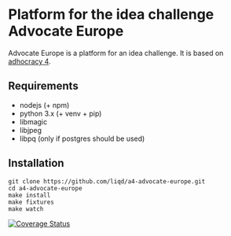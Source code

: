 #  Platform for the idea challenge Advocate Europe

Advocate Europe is a platform for an idea challenge. It is
based on [adhocracy 4](https://github.com/liqd/adhocracy4).

## Requirements

*   nodejs (+ npm)
*   python 3.x (+ venv + pip)
*   libmagic
*   libjpeg
*   libpq (only if postgres should be used)

## Installation

    git clone https://github.com/liqd/a4-advocate-europe.git
    cd a4-advocate-europe
    make install
    make fixtures
    make watch


[![Coverage Status](https://coveralls.io/repos/github/liqd/a4-advocate-europe/badge.svg?branch=master)](https://coveralls.io/github/liqd/a4-advocate-europe?branch=master)
